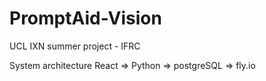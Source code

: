# PromptAid-Vision
UCL IXN summer project - IFRC

System architecture
React => Python => postgreSQL => fly.io